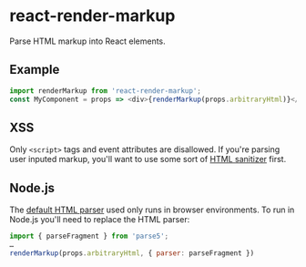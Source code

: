 # react-render-markup

Parse HTML markup into React elements.

## Example

```js
import renderMarkup from 'react-render-markup';
const MyComponent = props => <div>{renderMarkup(props.arbitraryHtml)}</div>;
```

## XSS

Only `<script>` tags and event attributes are disallowed. If you're parsing user inputed markup, you'll want to use some sort of [HTML sanitizer](https://www.npmjs.com/search?q=html%20sanitizer&page=1&ranking=optimal) first.

## Node.js

The [default HTML parser](https://www.npmjs.com/package/dom-parse) used only runs in browser environments. To run in Node.js you'll need to replace the HTML parser:

```js
import { parseFragment } from 'parse5';
…
renderMarkup(props.arbitraryHtml, { parser: parseFragment })
```
